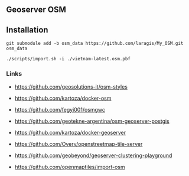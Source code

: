 ## Geoserver OSM

## Installation

```shell
git submodule add -b osm_data https://github.com/laragis/My_OSM.git osm_data

./scripts/import.sh -i ./vietnam-latest.osm.pbf
```


### Links
- https://github.com/geosolutions-it/osm-styles
- https://github.com/kartoza/docker-osm
- https://github.com/fegyi001/osmgwc
- https://github.com/geotekne-argentina/osm-geoserver-postgis
- https://github.com/kartoza/docker-geoserver
- https://github.com/Overv/openstreetmap-tile-server
- https://github.com/geobeyond/geoserver-clustering-playground

- https://github.com/openmaptiles/import-osm